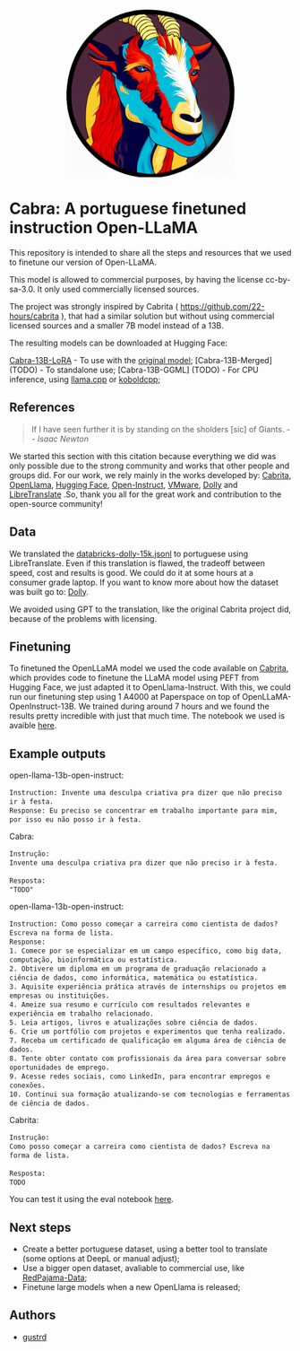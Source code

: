 <p align="center" width="100%">
<img src="assets/cabra.png" alt="Cabra" style="width: 20%; min-width: 300px; display: block; margin: auto;">
</p>

# Cabra: A portuguese finetuned instruction Open-LLaMA

This repository is intended to share all the steps and resources that we used to finetune our version of Open-LLaMA.

This model is allowed to commercial purposes, by having the license cc-by-sa-3.0. It only used commercially licensed sources.

The project was strongly inspired by Cabrita ( https://github.com/22-hours/cabrita ), that had a similar solution but without using commercial licensed sources and a smaller 7B model instead of a 13B.

The resulting models can be downloaded at Hugging Face:

[Cabra-13B-LoRA](TODO) - To use with the [original model](https://huggingface.co/VMware/open-llama-13b-open-instruct);
[Cabra-13B-Merged] (TODO) - To standalone use;
[Cabra-13B-GGML] (TODO) - For CPU inference, using [llama.cpp](https://github.com/ggerganov/llama.cpp) or [koboldcpp](https://github.com/LostRuins/koboldcpp);

## References

> If I have seen further it is by standing on the sholders [sic] of Giants.
> -- <cite>Isaac Newton</cite>

We started this section with this citation because everything we did was only possible due to the strong community and works that other people and groups did. For our work, we rely mainly in the works developed by: [Cabrita](https://github.com/22-hours/cabrita), [OpenLlama](https://github.com/openlm-research/open_llama), [Hugging Face](https://huggingface.co/), [Open-Instruct](https://github.com/allenai/open-instruct), [VMware](https://huggingface.co/VMware/open-llama-13b-open-instruct), [Dolly](https://github.com/databrickslabs/dolly) and [LibreTranslate](https://github.com/LibreTranslate/LibreTranslate) .So, thank you all for the great work and contribution to the open-source community!


## Data

We translated the [databricks-dolly-15k.jsonl](https://huggingface.co/datasets/databricks/databricks-dolly-15k/resolve/main/databricks-dolly-15k.jsonl) to portuguese using LibreTranslate. Even if this translation is flawed, the tradeoff between speed, cost and results is good. We could do it at some hours at a consumer grade laptop.
If you want to know more about how the dataset was built go to: [Dolly](https://github.com/databrickslabs/dolly).

We avoided using GPT to the translation, like the original Cabrita project did, because of the problems with licensing.

## Finetuning

To finetuned the OpenLLaMA model we used the code available on [Cabrita](https://github.com/22-hours/cabrita), which provides code to finetune the LLaMA model using PEFT from Hugging Face, we just adapted it to OpenLlama-Instruct. With this, we could run our finetuning step using 1 A4000 at Paperspace on top of OpenLLaMA-OpenInstruct-13B. We trained during around 7 hours and we found the results pretty incredible with just that much time. The notebook we used is avaible [here](TODO).


## Example outputs

open-llama-13b-open-instruct:
```
Instruction: Invente uma desculpa criativa pra dizer que não preciso ir à festa.
Response: Eu preciso se concentrar em trabalho importante para mim, por isso eu não posso ir à festa.
```

Cabra:
```
Instrução: 
Invente uma desculpa criativa pra dizer que não preciso ir à festa.

Resposta: 
"TODO"
```


open-llama-13b-open-instruct:
```
Instruction: Como posso começar a carreira como cientista de dados? Escreva na forma de lista.
Response:
1. Comece por se especializar em um campo específico, como big data, computação, bioinformática ou estatística.
2. Obtivere um diploma em um programa de graduação relacionado a ciência de dados, como informática, matemática ou estatística.
3. Aquisite experiência prática através de internships ou projetos em empresas ou instituições.
4. Ameize sua resumo e currículo com resultados relevantes e experiência em trabalho relacionado.
5. Leia artigos, livros e atualizações sobre ciência de dados.
6. Crie um portfólio com projetos e experimentos que tenha realizado.
7. Receba um certificado de qualificação em alguma área de ciência de dados.
8. Tente obter contato com profissionais da área para conversar sobre oportunidades de emprego.
9. Acesse redes sociais, como LinkedIn, para encontrar empregos e conexões.
10. Continui sua formação atualizando-se com tecnologias e ferramentas de ciência de dados.
```

Cabrita:
```
Instrução: 
Como posso começar a carreira como cientista de dados? Escreva na forma de lista.

Resposta: 
TODO
```

You can test it using the eval notebook [here](TODO).

## Next steps

- Create a better portuguese dataset, using a better tool to translate (some options at DeepL or manual adjust);
- Use a bigger open dataset, avaliable to commercial use, like [RedPajama-Data](https://github.com/togethercomputer/RedPajama-Data);
- Finetune large models when a new OpenLlama is released;

## Authors

- [gustrd](https://github.com/gustrd)
